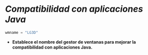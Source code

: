 <!-- Autor: Daniel Benjamin Perez Morales -->
<!-- GitHub: https://github.com/D4nitrix13 -->
<!-- Gitlab: https://gitlab.com/D4nitrix13 -->
<!-- Correo electrónico: danielperezdev@proton.me -->

# ***Compatibilidad con aplicaciones Java***

```python
wmname = "LG3D"
```

- **Establece el nombre del gestor de ventanas para mejorar la compatibilidad con aplicaciones Java.**
